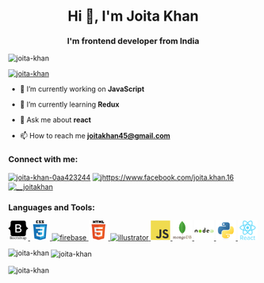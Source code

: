 <h1 align="center">Hi 👋, I'm Joita Khan</h1>
<h3 align="center">I'm frontend developer from India</h3>

<p align="left"> <img src="https://komarev.com/ghpvc/?username=joita-khan&label=Profile%20views&color=0e75b6&style=flat" alt="joita-khan" /> </p>

<p align="left"> <a href="https://github.com/ryo-ma/github-profile-trophy"><img src="https://github-profile-trophy.vercel.app/?username=joita-khan" alt="joita-khan" /></a> </p>

- 🔭 I’m currently working on **JavaScript**

- 🌱 I’m currently learning **Redux**

- 💬 Ask me about **react**

- 📫 How to reach me **joitakhan45@gmail.com**

<h3 align="left">Connect with me:</h3>
<p align="left">
<a href="https://linkedin.com/in/joita-khan-0aa423244" target="blank"><img align="center" src="https://raw.githubusercontent.com/rahuldkjain/github-profile-readme-generator/master/src/images/icons/Social/linked-in-alt.svg" alt="joita-khan-0aa423244" height="30" width="40" /></a>
<a href="https://fb.com/jhttps://www.facebook.com/joita.khan.16" target="blank"><img align="center" src="https://raw.githubusercontent.com/rahuldkjain/github-profile-readme-generator/master/src/images/icons/Social/facebook.svg" alt="jhttps://www.facebook.com/joita.khan.16" height="30" width="40" /></a>
<a href="https://instagram.com/__joitakhan" target="blank"><img align="center" src="https://raw.githubusercontent.com/rahuldkjain/github-profile-readme-generator/master/src/images/icons/Social/instagram.svg" alt="__joitakhan" height="30" width="40" /></a>
</p>

<h3 align="left">Languages and Tools:</h3>
<p align="left"> <a href="https://getbootstrap.com" target="_blank" rel="noreferrer"> <img src="https://raw.githubusercontent.com/devicons/devicon/master/icons/bootstrap/bootstrap-plain-wordmark.svg" alt="bootstrap" width="40" height="40"/> </a> <a href="https://www.w3schools.com/css/" target="_blank" rel="noreferrer"> <img src="https://raw.githubusercontent.com/devicons/devicon/master/icons/css3/css3-original-wordmark.svg" alt="css3" width="40" height="40"/> </a> <a href="https://firebase.google.com/" target="_blank" rel="noreferrer"> <img src="https://www.vectorlogo.zone/logos/firebase/firebase-icon.svg" alt="firebase" width="40" height="40"/> </a> <a href="https://www.w3.org/html/" target="_blank" rel="noreferrer"> <img src="https://raw.githubusercontent.com/devicons/devicon/master/icons/html5/html5-original-wordmark.svg" alt="html5" width="40" height="40"/> </a> <a href="https://www.adobe.com/in/products/illustrator.html" target="_blank" rel="noreferrer"> <img src="https://www.vectorlogo.zone/logos/adobe_illustrator/adobe_illustrator-icon.svg" alt="illustrator" width="40" height="40"/> </a> <a href="https://developer.mozilla.org/en-US/docs/Web/JavaScript" target="_blank" rel="noreferrer"> <img src="https://raw.githubusercontent.com/devicons/devicon/master/icons/javascript/javascript-original.svg" alt="javascript" width="40" height="40"/> </a> <a href="https://www.mongodb.com/" target="_blank" rel="noreferrer"> <img src="https://raw.githubusercontent.com/devicons/devicon/master/icons/mongodb/mongodb-original-wordmark.svg" alt="mongodb" width="40" height="40"/> </a> <a href="https://nodejs.org" target="_blank" rel="noreferrer"> <img src="https://raw.githubusercontent.com/devicons/devicon/master/icons/nodejs/nodejs-original-wordmark.svg" alt="nodejs" width="40" height="40"/> </a> <a href="https://www.python.org" target="_blank" rel="noreferrer"> <img src="https://raw.githubusercontent.com/devicons/devicon/master/icons/python/python-original.svg" alt="python" width="40" height="40"/> </a> <a href="https://reactjs.org/" target="_blank" rel="noreferrer"> <img src="https://raw.githubusercontent.com/devicons/devicon/master/icons/react/react-original-wordmark.svg" alt="react" width="40" height="40"/> </a> </p>

<p><img align="left" src="https://github-readme-stats.vercel.app/api/top-langs?username=joita-khan&show_icons=true&locale=en&layout=compact" alt="joita-khan" /></p>

<p>&nbsp;<img align="center" src="https://github-readme-stats.vercel.app/api?username=joita-khan&show_icons=true&locale=en" alt="joita-khan" /></p>

<p><img align="center" src="https://github-readme-streak-stats.herokuapp.com/?user=joita-khan&" alt="joita-khan" /></p>




